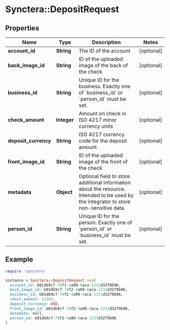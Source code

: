 # Synctera::DepositRequest

## Properties

| Name | Type | Description | Notes |
| ---- | ---- | ----------- | ----- |
| **account_id** | **String** | The ID of the account | [optional] |
| **back_image_id** | **String** | ID of the uploaded image of the back of the check | [optional] |
| **business_id** | **String** | Unique ID for the business. Exactly one of &#x60;business_id&#x60; or &#x60;person_id&#x60; must be set.  | [optional] |
| **check_amount** | **Integer** | Amount on check in ISO 4217 minor currency units | [optional] |
| **deposit_currency** | **String** | ISO 4217 currency code for the deposit amount | [optional] |
| **front_image_id** | **String** | ID of the uploaded image of the front of the check | [optional] |
| **metadata** | **Object** | Optional field to store additional information about the resource. Intended to be used by the integrator to store non-sensitive data.  | [optional] |
| **person_id** | **String** | Unique ID for the person. Exactly one of &#x60;person_id&#x60; or &#x60;business_id&#x60; must be set.  | [optional] |

## Example

```ruby
require 'synctera'

instance = Synctera::DepositRequest.new(
  account_id: b01db9c7-78f2-4a99-8aca-1231d32f9b96,
  back_image_id: b01db9c7-78f2-4a99-8aca-1231d32f9b96,
  business_id: b01db9c7-78f2-4a99-8aca-1231d32f9b96,
  check_amount: 12345,
  deposit_currency: USD,
  front_image_id: b01db9c7-78f2-4a99-8aca-1231d32f9b96,
  metadata: null,
  person_id: b01db9c7-78f2-4a99-8aca-1231d32f9b96
)
```

